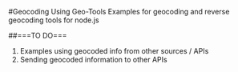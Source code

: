#Geocoding Using Geo-Tools
Examples for geocoding and reverse geocoding tools for node.js

##===TO DO===
1. Examples using geocoded info from other sources / APIs
2. Sending geocoded information to other APIs

 
